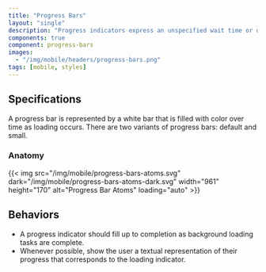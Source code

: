 ```yaml
---
title: "Progress Bars"
layout: "single"
description: "Progress indicators express an unspecified wait time or display the length of a process."
components: true
component: progress-bars
images:
  - "/img/mobile/headers/progress-bars.png"
tags: [mobile, styles]
---
```


## Specifications

A progress bar is represented by a white bar that is filled with color over time as loading occurs. There are two variants of progress bars: default and small.

### Anatomy

{{< img src="/img/mobile/progress-bars-atoms.svg" dark="/img/mobile/progress-bars-atoms-dark.svg" width="961" height="170" alt="Progress Bar Atoms" loading="auto" >}}

## Behaviors

- A progress indicator should fill up to completion as background loading tasks are complete.
- Whenever possible, show the user a textual representation of their progress that corresponds to the loading indicator.

